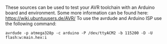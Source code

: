 These sources can be used to test your AVR toolchain with an Arduino board and environment.
Some more information can be found here: https://wiki.ubuntuusers.de/AVR/
To use the avrdude and Arduino ISP use the following command:
```
avrdude -p atmega328p -c arduino -P /dev/ttyACM2 -b 115200 -D -U flash:w:main.hex:i
```
